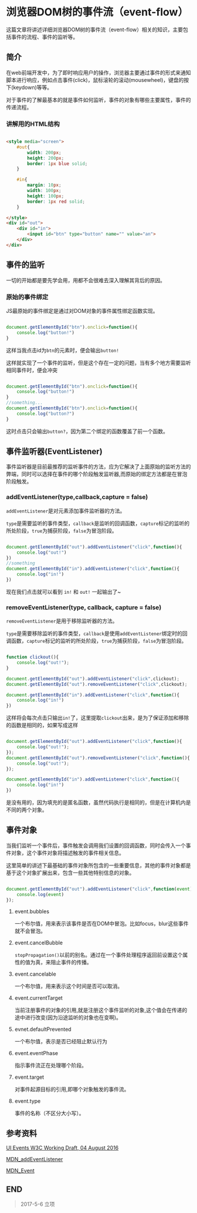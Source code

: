 # 浏览器DOM树的事件流（event-flow）

这篇文章将讲述详细浏览器DOM树的事件流（event-flow）相关的知识，主要包括事件的流程、事件的监听等。

## 简介

在web前端开发中，为了即时响应用户的操作，浏览器主要通过事件的形式来通知脚本进行响应，例如点击事件(click)，鼠标滚轮的滚动(mousewheel)，键盘的按下(keydown)等等。

对于事件的了解最基本的就是事件如何监听，事件的对象有哪些主要属性，事件的传递流程。

### 讲解用的HTML结构

``` html

<style media="screen">
    #out{
        width: 200px;
        height: 200px;
        border: 1px blue solid;
    }

    #in{
        margin: 10px;
        width: 100px;
        height: 100px;
        border: 1px red solid;
    }

</style>
<div id="out">
    <div id="in">
        <input id="btn" type="button" name="" value="an">
    </div>
</div>

```

## 事件的监听

一切的开始都是要先学会用，用都不会很难去深入理解其背后的原因。

### 原始的事件绑定

JS最原始的事件绑定是通过对DOM对象的事件属性绑定函数实现。

``` javascript

document.getElementById("btn").onclick=function(){
    console.log("button!")
}

```

这样当我点击id为`btn`的元素时，便会输出`button!`

这样就实现了一个事件的监听，但是这个存在一定的问题，当有多个地方需要监听相同事件时，便会冲突

``` javascript

document.getElementById("btn").onclick=function(){
    console.log("button!")
}
//something...
document.getElementById("btn").onclick=function(){
    console.log("button?")
}

```

这时点击只会输出`button?`，因为第二个绑定的函数覆盖了前一个函数。

## 事件监听器(EventListener)

事件监听器是目前最推荐的监听事件的方法，应为它解决了上面原始的监听方法的弊端，同时可以选择在事件的哪个阶段触发监听器,而原始的绑定方法都是在冒泡阶段触发。

### addEventListener(type,callback,capture = false)

`addEventListener`是对元素添加事件监听器的方法。

`type`是需要监听的事件类型，`callback`是监听的回调函数，`capture`标记的监听的所处阶段，`true`为捕获阶段，`false`为冒泡阶段。

``` javascript

document.getElementById("out").addEventListener("click",function(){
    console.log("out!")
})
//something
document.getElementById("in").addEventListener("click",function(){
    console.log("in!")
})

```

现在我们点击就可以看到 `in!` 和 `out!` 一起输出了~

### removeEventListener(type, callback, capture = false)

`removeEventListener`是用于移除监听器的方法。

`type`是需要移除监听的事件类型，`callback`是使用`addEventListener`绑定时的回调函数，`capture`标记的监听的所处阶段，`true`为捕获阶段，`false`为冒泡阶段。

``` javascript

function clickout(){
    console.log("out!");
}

document.getElementById("out").addEventListener("click",clickout);
document.getElementById("out").removeEventListener("click",clickout);

document.getElementById("in").addEventListener("click",function(){
    console.log("in!")
})

```

这样将会每次点击只输出`in!`了，这里提取`clickout`出来，是为了保证添加和移除的函数是相同的，如果写成这样

``` javascript

document.getElementById("out").addEventListener("click",function(){
    console.log("out!");
});
document.getElementById("out").removeEventListener("click",function(){
    console.log("out!");
});

document.getElementById("in").addEventListener("click",function(){
    console.log("in!")
})

```

是没有用的，因为填充的是匿名函数，虽然代码执行是相同的，但是在计算机内是不同的两个对象。

## 事件对象

当我们监听一个事件后，事件触发会调用我们设置的回调函数，同时会传入一个事件对象，这个事件对象将描述触发的事件相关信息。

这里简单的讲述下最基础的事件对象所包含的一些重要信息，其他的事件对象都是基于这个对象扩展出来，包含一些其他特别信息的对象。

``` javascript

document.getElementById("out").addEventListener("click",function(event){
    console.log(event)
});

```

1.  event.bubbles

    一个布尔值，用来表示该事件是否在DOM中冒泡。比如focus，blur这些事件就不会冒泡。

2.  event.cancelBubble

    `stopPropagation()`以前的别名。通过在一个事件处理程序返回前设置这个属性的值为真，来阻止事件的传播。

3.  event.cancelable

    一个布尔值，用来表示这个时间是否可以取消。

4.  event.currentTarget

    当前注册事件的对象的引用,就是注册这个事件监听的对象,这个值会在传递的途中进行改变(因为沿途监听的对象也在变啊)。

5.  evnet.defaultPrevented

    一个布尔值，表示是否已经阻止默认行为

6.  event.eventPhase

    指示事件流正在处理哪个阶段。

7.  event.target

    对事件起源目标的引用,即哪个对象触发的事件流。

8.  event.type

    事件的名称（不区分大小写）。

## 参考资料


[UI Events W3C Working Draft, 04 August 2016](https://www.w3.org/TR/uievents)

[MDN_addEventListener](https://developer.mozilla.org/zh-CN/docs/Web/API/EventTarget/addEventListener)

[MDN_Event](https://developer.mozilla.org/zh-CN/docs/Web/API/Event)

## END

>   2017-5-6    立项

